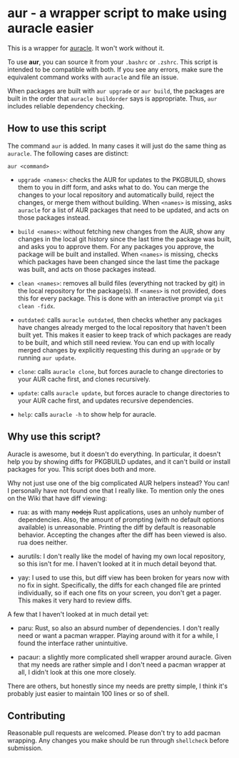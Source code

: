 # aur - a wrapper script to make using auracle easier

This is a wrapper for
[auracle](https://github.com/falconindy/auracle). It won't work
without it.

To use **aur**, you can source it from your `.bashrc` or `.zshrc`.
This script is intended to be compatible with both. If you see any
errors, make sure the equivalent command works with `auracle` and
file an issue.

When packages are built with `aur upgrade` or `aur build`, the
packages are built in the order that `auracle buildorder` says is
appropriate. Thus, `aur` includes reliable dependency checking.

## How to use this script

The command `aur` is added. In many cases it will just do the same
thing as `auracle`. The following cases are distinct:

`aur <command>`

 * `upgrade <names>`: checks the AUR for updates to the PKGBUILD,
 shows them to you in diff form, and asks what to do. You can merge
 the changes to your local repository and automatically build,
 reject the changes, or merge them without building. When `<names>`
 is missing, asks `auracle` for a list of AUR packages that need to
 be updated, and acts on those packages instead.

 * `build <names>`: without fetching new changes from the AUR,
 show any changes in the local git history since the last time the
 package was built, and asks you to approve them. For any packages
 you approve, the package will be built and installed. When 
 `<names>` is missing, checks which packages have been changed since
 the last time the package was built, and acts on those packages
 instead.

 * `clean <names>`: removes all build files (everything not tracked
 by git) in the local repository for the package(s). If `<names>` is
 not provided, does this for every package. This is done with an
 interactive prompt via `git clean -fidx`.

 * `outdated`: calls `auracle outdated`, then checks whether any
 packages have changes already merged to the local repository that
 haven't been built yet. This makes it easier to keep track of which
 packages are ready to be built, and which still need review. You
 can end up with locally merged changes by explicitly requesting
 this during an `upgrade` or by running `aur update`.

 * `clone`: calls `auracle clone`, but forces auracle to change
 directories to your AUR cache first, and clones recursively.

 * `update`: calls `auracle update`, but forces auracle to change
 directories to your AUR cache first, and updates recursive
 dependencies.

 * `help`: calls `auracle -h` to show help for auracle.

## Why use this script?

Auracle is awesome, but it doesn't do everything. In particular, it
doesn't help you by showing diffs for PKGBUILD updates, and it can't
build or install packages for you. This script does both and more.

Why not just use one of the big complicated AUR helpers instead? You
can! I personally have not found one that I really like. To mention
only the ones on the Wiki that have diff viewing:

 * rua: as with many ~~nodejs~~ Rust applications, uses an unholy
 number of dependencies. Also, the amount of prompting (with no
 default options available) is unreasonable. Printing the diff by
 default is reasonable behavior. Accepting the changes after the
 diff has been viewed is also. rua does neither.

 * aurutils: I don't really like the model of having my own local
 repository, so this isn't for me. I haven't looked at it in much
 detail beyond that.

 * yay: I used to use this, but diff view has been broken for years
 now with no fix in sight. Specifically, the diffs for each changed
 file are printed individually, so if each one fits on your screen,
 you don't get a pager. This makes it very hard to review diffs.

A few that I haven't looked at in much detail yet:

 * paru: Rust, so also an absurd number of dependencies. I don't
 really need or want a pacman wrapper. Playing around with it for a
 while, I found the interface rather unintuitive.

 * pacaur: a slightly more complicated shell wrapper around auracle.
 Given that my needs are rather simple and I don't need a pacman
 wrapper at all, I didn't look at this one more closely.

There are others, but honestly since my needs are pretty simple, I
think it's probably just easier to maintain 100 lines or so of shell.

## Contributing

Reasonable pull requests are welcomed. Please don't try to add
pacman wrapping. Any changes you make should be run through 
`shellcheck` before submission.
